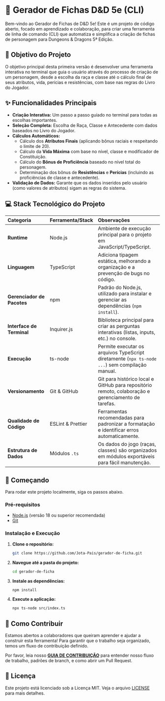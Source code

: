 
# 🎲 Gerador de Fichas D\&D 5e (CLI)

Bem-vindo ao Gerador de Fichas de D\&D 5e\! Este é um projeto de código aberto, focado em aprendizado e colaboração, para criar uma ferramenta de linha de comando (CLI) que automatiza e simplifica a criação de fichas de personagem para Dungeons & Dragons 5ª Edição.

## 🎯 Objetivo do Projeto

O objetivo principal desta primeira versão é desenvolver uma ferramenta interativa no terminal que guia o usuário através do processo de criação de um personagem, desde a escolha da raça e classe até o cálculo final de seus atributos, vida, perícias e resistências, com base nas regras do Livro do Jogador.

## ✨ Funcionalidades Principais

  * **Criação Interativa:** Um passo a passo guiado no terminal para todas as escolhas importantes.
  * **Seleção Completa:** Escolha de Raça, Classe e Antecedente com dados baseados no Livro do Jogador.
  * **Cálculos Automáticos:**
      * Cálculo dos **Atributos Finais** (aplicando bônus raciais e respeitando o limite de 20).
      * Cálculo da **Vida Máxima** com base no nível, classe e modificador de Constituição.
      * Cálculo do **Bônus de Proficiência** baseado no nível total do personagem.
      * Determinação dos bônus de **Resistências** e **Perícias** (incluindo as proficiências de classe e antecedente).
  * **Validação de Dados:** Garante que os dados inseridos pelo usuário (como valores de atributos) sigam as regras do sistema.

## 💻 Stack Tecnológico do Projeto

| Categoria              | Ferramenta/Stack | Observações                                                                                      |
| :--------------------- | :--------------- | :----------------------------------------------------------------------------------------------- |
| **Runtime** | Node.js          | Ambiente de execução principal para o projeto em JavaScript/TypeScript.                            |
| **Linguagem** | TypeScript       | Adiciona tipagem estática, melhorando a organização e a prevenção de bugs no código.              |
| **Gerenciador de Pacotes** | npm              | Padrão do Node.js, utilizado para instalar e gerenciar as dependências (`npm install`).            |
| **Interface de Terminal**| Inquirer.js      | Biblioteca principal para criar as perguntas interativas (listas, inputs, etc.) no console.        |
| **Execução** | ts-node          | Permite executar os arquivos TypeScript diretamente (`npx ts-node ...`) sem compilação manual.        |
| **Versionamento** | Git & GitHub     | Git para histórico local e GitHub para repositório remoto, colaboração e gerenciamento de tarefas. |
| **Qualidade de Código** | ESLint & Prettier| Ferramentas recomendadas para padronizar a formatação e identificar erros automaticamente.      |
| **Estrutura de Dados** | Módulos `.ts`    | Os dados do jogo (raças, classes) são organizados em módulos exportáveis para fácil manutenção.   |

## 🚀 Começando

Para rodar este projeto localmente, siga os passos abaixo.

### Pré-requisitos

  * [Node.js](https://nodejs.org/) (versão 18 ou superior recomendada)
  * [Git](https://git-scm.com/)

### Instalação e Execução

1.  **Clone o repositório:**

    ```bash
    git clone https://github.com/Jota-Pais/gerador-de-ficha.git
    ```

2.  **Navegue até a pasta do projeto:**

    ```bash
    cd gerador-de-ficha
    ```

3.  **Instale as dependências:**

    ```bash
    npm install
    ```

4.  **Execute a aplicação:**

    ```bash
    npx ts-node src/index.ts
    ```

## 🤝 Como Contribuir

Estamos abertos a colaboradores que queiram aprender e ajudar a construir esta ferramenta\! Para garantir que o trabalho seja organizado, temos um fluxo de contribuição definido.

Por favor, leia nosso **[GUIA DE CONTRIBUIÇÃO](https://www.google.com/search?q=CONTRIBUTING.md)** para entender nosso fluxo de trabalho, padrões de branch, e como abrir um Pull Request.

## 📜 Licença

Este projeto está licenciado sob a Licença MIT. Veja o arquivo [LICENSE](https://www.google.com/search?q=LICENSE) para mais detalhes.
